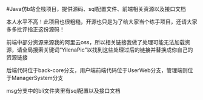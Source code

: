 #Java仿b站全栈项目，提供源码、sql配置文件、前端相关资源以及接口文档

本人水平不高！此项目也很粗糙，开源也只是为了给大家当个练手项目，还请大家多多批评指正这份源码！

前端中部分资源来源我的阿里云oss，所以相关链接我做了处理可能无法加载资源，请全局搜索关键词“YilenaPic”以找到这些处理过后的链接并替换成你自己的资源链接

后端代码位于back-core分支，用户端前端代码位于UserWeb分支，管理端则位于ManagerSystem分支

msg分支中的bli文件夹里有sql配置以及接口文档
